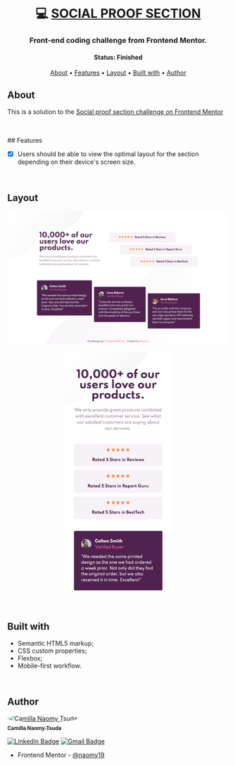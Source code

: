 <h1 align="center">
   💻 <a href="#"> SOCIAL PROOF SECTION </a>
</h1>

<h3 align="center">
    Front-end coding challenge from Frontend Mentor.
</h3>
<h4 align="center"> 
	 Status: Finished
</h4>

<p align="center">
 <a href="#about">About</a> •
 <a href="#features">Features</a> •
 <a href="#layout">Layout</a> • 
 <a href="#built-with">Built with</a> • 
 <a href="#author">Author</a> 
</p>

## About

This is a solution to the [Social proof section challenge on Frontend Mentor](https://www.frontendmentor.io/challenges/social-proof-section-6e0qTv_bA)
<br>
<!-- Live Site URL: [Add live site URL here](https://your-live-site-url.com) -->
<br>
<br>
## Features

- [x] Users should be able to view the optimal layout for the section depending on their device's screen size.
<br>

## Layout

<p align="center">
  <img alt="desktop-layout" title="#desktop-layout" src="./design/desktop-layout.png" width="700px">
</p>

<p align="center">
  <img alt="mobile-layout" title="#mobile-layout" src="./design/mobile-layout.png" width="250px">
</p>
<br>

## Built with

- Semantic HTML5 markup;
- CSS custom properties;
- Flexbox;
- Mobile-first workflow.
<br>

## Author

<a href="https://github.com/naomy19">
 <img style="border-radius: 50%;" src="https://avatars.githubusercontent.com/naomy19" width="100px;" alt="Camilla Naomy Tsuda"/>
 <br />
 <sub><b>Camilla Naomy Tsuda</b></sub></a> 
 <br />

[![Linkedin Badge](https://img.shields.io/badge/-Camilla-blue?style=flat-square&logo=Linkedin&logoColor=white&link=https://www.linkedin.com/in/camilla-naomy-tsuda-33839b133/)](https://www.linkedin.com/in/camilla-naomy-tsuda-33839b133/) 
[![Gmail Badge](https://img.shields.io/badge/-camillanaomy@gmail.com-c14438?style=flat-square&logo=Gmail&logoColor=white&link=mailto:camillanaomy@gmail.com)](mailto:camillanaomy@gmail.com)

- Frontend Mentor - [@naomy19](https://www.frontendmentor.io/profile/naomy19)
